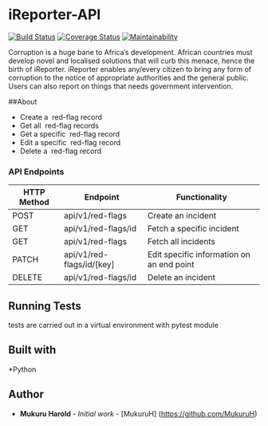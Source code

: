 # iReporter-API #

[![Build Status](https://travis-ci.com/MukuruH/iReporter-API.svg?branch=tests_branch)](https://travis-ci.com/MukuruH/iReporter-API) [![Coverage Status](https://coveralls.io/repos/github/MukuruH/iReporter-API/badge.svg)](https://coveralls.io/github/MukuruH/iReporter-API) [![Maintainability](https://api.codeclimate.com/v1/badges/a4126b08926933948681/maintainability)](https://codeclimate.com/github/MukuruH/iReporter-API/maintainability)



Corruption is a huge bane to Africa’s development. African countries must develop novel and
localised solutions that will curb this menace, hence the birth of iReporter. iReporter enables
any/every citizen to bring any form of corruption to the notice of appropriate authorities and the general public. Users can also report on things that needs government intervention.

##About
- Create a ​ red-flag​​ record
- Get all ​ red-flag​​ records
- Get a specific ​ red-flag​​ record
- Edit a specific ​ red-flag​​ record
- Delete a ​ red-flag​​ record


### API Endpoints

HTTP Method|Endpoint|Functionality
-----------|--------|-------------
POST|api/v1/red-flags|Create an incident
GET|api/v1/red-flags/id|Fetch a specific incident
GET|api/v1/red-flags|Fetch all incidents
PATCH|api/v1/red-flags/id/[key]|Edit specific information on an end point
DELETE|api/v1/red-flags/id|Delete an incident

## Running Tests
tests are carried out in a virtual environment with pytest module


## Built with
*Python

## Author
* **Mukuru Harold** - *Initial work* - [MukuruH]
(https://github.com/MukuruH)
